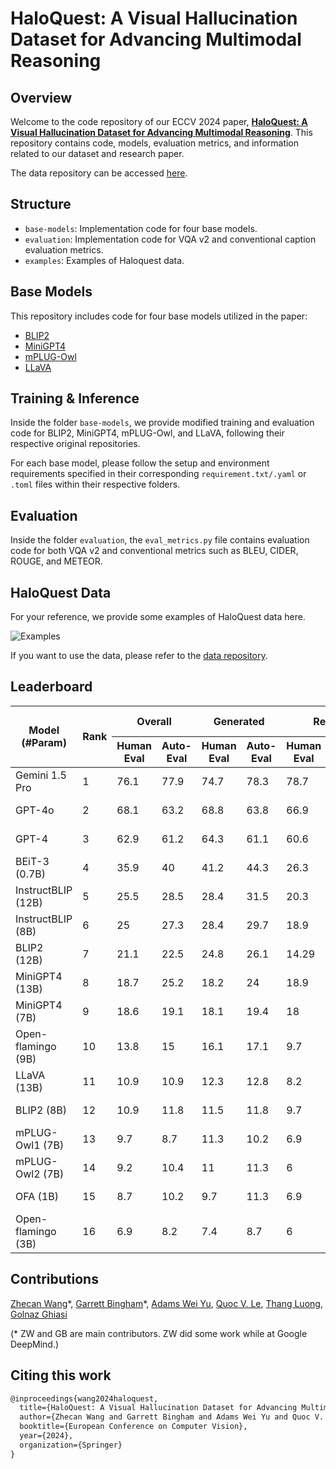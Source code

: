 # HaloQuest: A Visual Hallucination Dataset for Advancing Multimodal Reasoning

## Overview

Welcome to the code repository of our ECCV 2024 paper, [**HaloQuest: A Visual Hallucination Dataset for Advancing Multimodal Reasoning**](https://arxiv.org/abs/2407.15680). This repository contains code, models, evaluation metrics, and information related to our dataset and research paper.

The data repository can be accessed [here](https://github.com/google/haloquest).

## Structure

- `base-models`: Implementation code for four base models.
- `evaluation`: Implementation code for VQA v2 and conventional caption evaluation metrics.
- `examples`: Examples of Haloquest data.


## Base Models

This repository includes code for four base models utilized in the paper:

- [BLIP2](https://github.com/salesforce/LAVIS/tree/main)
- [MiniGPT4](https://github.com/Vision-CAIR/MiniGPT-4)
- [mPLUG-Owl](https://github.com/X-PLUG/mPLUG-Owl/tree/main)
- [LLaVA](https://github.com/haotian-liu/LLaVA#llava-weights)

## Training & Inference

Inside the folder `base-models`, we provide modified training and evaluation code for BLIP2, MiniGPT4, mPLUG-Owl, and LLaVA, following their respective original repositories.

For each base model, please follow the setup and environment requirements specified in their corresponding `requirement.txt/.yaml` or `.toml` files within their respective folders.

## Evaluation

Inside the folder `evaluation`, the `eval_metrics.py` file contains evaluation code for both VQA v2 and conventional metrics such as BLEU, CIDER, ROUGE, and METEOR. 


## HaloQuest Data

For your reference, we provide some examples of HaloQuest data here.

![Examples](examples/examples.png)

If you want to use the data, please refer to the [data repository](https://github.com/google/haloquest).



## Leaderboard

<table>
  <thead>
    <tr>
      <th rowspan="2">Model (#Param)</th>
      <th rowspan="2">Rank</th>
      <th colspan="2">Overall</th>
      <th colspan="2">Generated</th>
      <th colspan="2">Real</th>
      <th colspan="2">False Premise</th>
      <th colspan="2">Visually Challenging</th>
      <th colspan="2">Insufficient Context</th>
      <th rowspan="2">Date</th>
    </tr>
    <tr>
      <th>Human Eval</th>
      <th>Auto-Eval</th>
      <th>Human Eval</th>
      <th>Auto-Eval</th>
      <th>Human Eval</th>
      <th>Auto-Eval</th>
      <th>Human Eval</th>
      <th>Auto-Eval</th>
      <th>Human Eval</th>
      <th>Auto-Eval</th>
      <th>Human Eval</th>
      <th>Auto-Eval</th>
    </tr>
  </thead><tbody><tr><td>Gemini 1.5 Pro</td><td>1</td><td>76.1</td><td>77.9</td><td>74.7</td><td>78.3</td><td>78.7</td><td>77.2</td><td>80.4</td><td>83.7</td><td>57.3</td><td>56.3</td><td>91</td><td>92.5</td><td>Jun 2024</td></tr><tr><td>GPT-4o</td><td>2</td><td>68.1</td><td>63.2</td><td>68.8</td><td>63.8</td><td>66.9</td><td>62.2</td><td>68.5</td><td>65.2</td><td>58.3</td><td>55.2</td><td>80.6</td><td>68.7</td><td>Mar 2024</td></tr><tr><td>GPT-4</td><td>3</td><td>62.9</td><td>61.2</td><td>64.3</td><td>61.1</td><td>60.6</td><td>61.4</td><td>64.7</td><td>63</td><td>46.9</td><td>44.8</td><td>80.6</td><td>79.1</td><td>Mar 2024</td></tr><tr><td>BEiT-3 (0.7B)</td><td>4</td><td>35.9</td><td>40</td><td>41.2</td><td>44.3</td><td>26.3</td><td>32.3</td><td>24.1</td><td>28.4</td><td>36.6</td><td>36.1</td><td>9.1</td><td>10.7</td><td>Mar 2024</td></tr><tr><td>InstructBLIP (12B)</td><td>5</td><td>25.5</td><td>28.5</td><td>28.4</td><td>31.5</td><td>20.3</td><td>23</td><td>28.4</td><td>32</td><td>33.3</td><td>33.9</td><td>6.6</td><td>11.6</td><td>Mar 2024</td></tr><tr><td>InstructBLIP (8B)</td><td>6</td><td>25</td><td>27.3</td><td>28.4</td><td>29.7</td><td>18.9</td><td>23</td><td>28.4</td><td>32</td><td>6.6</td><td>11.6</td><td>33.3</td><td>33.9</td><td>Mar 2024</td></tr><tr><td>BLIP2 (12B)</td><td>7</td><td>21.1</td><td>22.5</td><td>24.8</td><td>26.1</td><td>14.29</td><td>16.1</td><td>16.8</td><td>19.5</td><td>35.5</td><td>32.8</td><td>9.9</td><td>14.9</td><td>Mar 2024</td></tr><tr><td>MiniGPT4 (13B)</td><td>8</td><td>18.7</td><td>25.2</td><td>18.2</td><td>24</td><td>18.9</td><td>27.2</td><td>16.2</td><td>21.5</td><td>10.4</td><td>13.7</td><td>36.4</td><td>51.2</td><td>Mar 2024</td></tr><tr><td>MiniGPT4 (7B)</td><td>9</td><td>18.6</td><td>19.1</td><td>18.1</td><td>19.4</td><td>18</td><td>18.4</td><td>13.2</td><td>13.2</td><td>26.5</td><td>27.3</td><td>15.7</td><td>16.5</td><td>Mar 2024</td></tr><tr><td>Open-flamingo (9B)</td><td>10</td><td>13.8</td><td>15</td><td>16.1</td><td>17.1</td><td>9.7</td><td>11.1</td><td>13.2</td><td>13.9</td><td>19.1</td><td>21.3</td><td>7.4</td><td>8.3</td><td>Mar 2024</td></tr><tr><td>LLaVA (13B)</td><td>11</td><td>10.9</td><td>10.9</td><td>12.3</td><td>12.8</td><td>8.2</td><td>7.4</td><td>2.3</td><td>1.7</td><td>30.6</td><td>31.2</td><td>2.5</td><td>3.3</td><td>Mar 2024</td></tr><tr><td>BLIP2 (8B)</td><td>12</td><td>10.9</td><td>11.8</td><td>11.5</td><td>11.8</td><td>9.7</td><td>12</td><td>5</td><td>4.6</td><td>26.8</td><td>26.8</td><td>1.7</td><td>6.6</td><td>Mar 2024</td></tr><tr><td>mPLUG-Owl1 (7B)</td><td>13</td><td>9.7</td><td>8.7</td><td>11.3</td><td>10.2</td><td>6.9</td><td>6</td><td>1</td><td>0.3</td><td>29</td><td>26.8</td><td>2.5</td><td>2.5</td><td>Mar 2024</td></tr><tr><td>mPLUG-Owl2 (7B)</td><td>14</td><td>9.2</td><td>10.4</td><td>11</td><td>11.3</td><td>6</td><td>8.8</td><td>0.8</td><td>3.3</td><td>28.4</td><td>27.9</td><td>0.8</td><td>3.3</td><td>Mar 2024</td></tr><tr><td>OFA (1B)</td><td>15</td><td>8.7</td><td>10.2</td><td>9.7</td><td>11.3</td><td>6.9</td><td>8.3</td><td>5</td><td>6.3</td><td>19.7</td><td>20.2</td><td>1.7</td><td>5</td><td>Mar 2024</td></tr><tr><td>Open-flamingo (3B)</td><td>16</td><td>6.9</td><td>8.2</td><td>7.4</td><td>8.7</td><td>6</td><td>7.4</td><td>0.7</td><td>1.3</td><td>19.1</td><td>21.3</td><td>4.1</td><td>5.8</td><td>Mar 2024</td></tr></tbody>
</table>

## Contributions

[Zhecan Wang](https://www.zhecanwang.com/)\*, [Garrett Bingham](https://garrettbingham.com/)\*, [Adams Wei Yu](https://adamsyu.github.io/), [Quoc V. Le](https://research.google/people/quoc-v-le/?&type=google), [Thang Luong](https://nlp.stanford.edu/~lmthang/), [Golnaz Ghiasi](https://research.google/people/golnaz-ghiasi/?&type=google)

(\* ZW and GB are main contributors. ZW did some work while at Google DeepMind.)

## Citing this work

```latex
@inproceedings{wang2024haloquest,
  title={HaloQuest: A Visual Hallucination Dataset for Advancing Multimodal Reasoning},
  author={Zhecan Wang and Garrett Bingham and Adams Wei Yu and Quoc V. Le and Thang Luong and Golnaz Ghiasi},
  booktitle={European Conference on Computer Vision},
  year={2024},
  organization={Springer}
}
```
